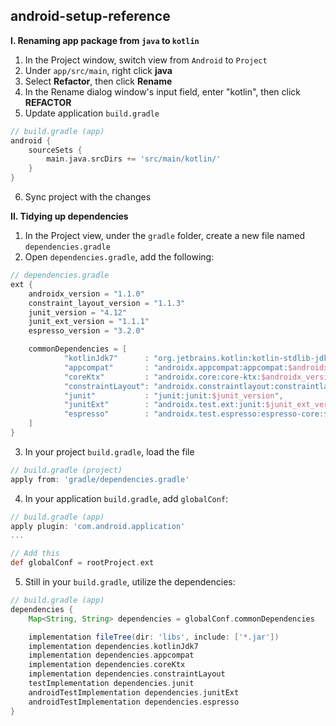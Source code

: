 ## android-setup-reference

**I. Renaming app package from `java` to `kotlin`**
1. In the Project window, switch view from `Android` to `Project`
2. Under `app/src/main`, right click **java**
3. Select **Refactor**, then click **Rename**
4. In the Rename dialog window's input field, enter "kotlin", then click **REFACTOR**
5. Update application `build.gradle` 
```groovy
// build.gradle (app)
android {
    sourceSets {
        main.java.srcDirs += 'src/main/kotlin/'
    }
}
```
6. Sync project with the changes

**II. Tidying up dependencies**
1. In the Project view, under the `gradle` folder, create a new file named `dependencies.gradle`
2. Open `dependencies.gradle`, add the following:

```groovy
// dependencies.gradle
ext {
    androidx_version = "1.1.0"
    constraint_layout_version = "1.1.3"
    junit_version = "4.12"
    junit_ext_version = "1.1.1"
    espresso_version = "3.2.0"

    commonDependencies = [
            "kotlinJdk7"      : "org.jetbrains.kotlin:kotlin-stdlib-jdk7:$kotlin_version",
            "appcompat"       : "androidx.appcompat:appcompat:$androidx_version",
            "coreKtx"         : "androidx.core:core-ktx:$androidx_version",
            "constraintLayout": "androidx.constraintlayout:constraintlayout:$constraint_layout_version",
            "junit"           : "junit:junit:$junit_version",
            "junitExt"        : "androidx.test.ext:junit:$junit_ext_version",
            "espresso"        : "androidx.test.espresso:espresso-core:$espresso_version"
    ]
}
```

3. In your project `build.gradle`, load the file

```groovy
// build.gradle (project)
apply from: 'gradle/dependencies.gradle'
```

4. In your application `build.gradle`, add `globalConf`:
```groovy
// build.gradle (app)
apply plugin: 'com.android.application'
...

// Add this
def globalConf = rootProject.ext
```

5. Still in your `build.gradle`, utilize the dependencies:

```groovy
// build.gradle (app)
dependencies {
    Map<String, String> dependencies = globalConf.commonDependencies

    implementation fileTree(dir: 'libs', include: ['*.jar'])
    implementation dependencies.kotlinJdk7
    implementation dependencies.appcompat
    implementation dependencies.coreKtx
    implementation dependencies.constraintLayout
    testImplementation dependencies.junit
    androidTestImplementation dependencies.junitExt
    androidTestImplementation dependencies.espresso
}
```
